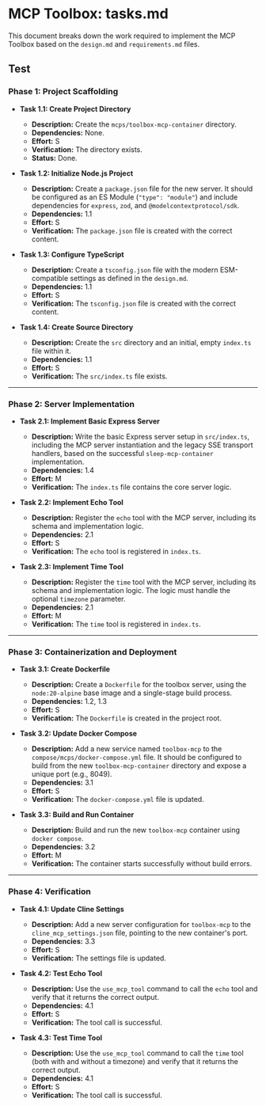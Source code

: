 # MCP Toolbox: tasks.md

This document breaks down the work required to implement the MCP Toolbox based on the `design.md` and `requirements.md` files.

Test
---

### **Phase 1: Project Scaffolding**

*   **Task 1.1: Create Project Directory**
    *   **Description:** Create the `mcps/toolbox-mcp-container` directory.
    *   **Dependencies:** None.
    *   **Effort:** S
    *   **Verification:** The directory exists.
    *   **Status:** Done.

*   **Task 1.2: Initialize Node.js Project**
    *   **Description:** Create a `package.json` file for the new server. It should be configured as an ES Module (`"type": "module"`) and include dependencies for `express`, `zod`, and `@modelcontextprotocol/sdk`.
    *   **Dependencies:** 1.1
    *   **Effort:** S
    *   **Verification:** The `package.json` file is created with the correct content.

*   **Task 1.3: Configure TypeScript**
    *   **Description:** Create a `tsconfig.json` file with the modern ESM-compatible settings as defined in the `design.md`.
    *   **Dependencies:** 1.1
    *   **Effort:** S
    *   **Verification:** The `tsconfig.json` file is created with the correct content.

*   **Task 1.4: Create Source Directory**
    *   **Description:** Create the `src` directory and an initial, empty `index.ts` file within it.
    *   **Dependencies:** 1.1
    *   **Effort:** S
    *   **Verification:** The `src/index.ts` file exists.

---

### **Phase 2: Server Implementation**

*   **Task 2.1: Implement Basic Express Server**
    *   **Description:** Write the basic Express server setup in `src/index.ts`, including the MCP server instantiation and the legacy SSE transport handlers, based on the successful `sleep-mcp-container` implementation.
    *   **Dependencies:** 1.4
    *   **Effort:** M
    *   **Verification:** The `index.ts` file contains the core server logic.

*   **Task 2.2: Implement Echo Tool**
    *   **Description:** Register the `echo` tool with the MCP server, including its schema and implementation logic.
    *   **Dependencies:** 2.1
    *   **Effort:** S
    *   **Verification:** The `echo` tool is registered in `index.ts`.

*   **Task 2.3: Implement Time Tool**
    *   **Description:** Register the `time` tool with the MCP server, including its schema and implementation logic. The logic must handle the optional `timezone` parameter.
    *   **Dependencies:** 2.1
    *   **Effort:** M
    *   **Verification:** The `time` tool is registered in `index.ts`.

---

### **Phase 3: Containerization and Deployment**

*   **Task 3.1: Create Dockerfile**
    *   **Description:** Create a `Dockerfile` for the toolbox server, using the `node:20-alpine` base image and a single-stage build process.
    *   **Dependencies:** 1.2, 1.3
    *   **Effort:** S
    *   **Verification:** The `Dockerfile` is created in the project root.

*   **Task 3.2: Update Docker Compose**
    *   **Description:** Add a new service named `toolbox-mcp` to the `compose/mcps/docker-compose.yml` file. It should be configured to build from the new `toolbox-mcp-container` directory and expose a unique port (e.g., 8049).
    *   **Dependencies:** 3.1
    *   **Effort:** S
    *   **Verification:** The `docker-compose.yml` file is updated.

*   **Task 3.3: Build and Run Container**
    *   **Description:** Build and run the new `toolbox-mcp` container using `docker compose`.
    *   **Dependencies:** 3.2
    *   **Effort:** M
    *   **Verification:** The container starts successfully without build errors.

---

### **Phase 4: Verification**

*   **Task 4.1: Update Cline Settings**
    *   **Description:** Add a new server configuration for `toolbox-mcp` to the `cline_mcp_settings.json` file, pointing to the new container's port.
    *   **Dependencies:** 3.3
    *   **Effort:** S
    *   **Verification:** The settings file is updated.

*   **Task 4.2: Test Echo Tool**
    *   **Description:** Use the `use_mcp_tool` command to call the `echo` tool and verify that it returns the correct output.
    *   **Dependencies:** 4.1
    *   **Effort:** S
    *   **Verification:** The tool call is successful.

*   **Task 4.3: Test Time Tool**
    *   **Description:** Use the `use_mcp_tool` command to call the `time` tool (both with and without a timezone) and verify that it returns the correct output.
    *   **Dependencies:** 4.1
    *   **Effort:** S
    *   **Verification:** The tool call is successful.
